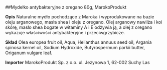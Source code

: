 ##Mydełko antybakteryjne z oregano 80g, MarokoProdukt

**Opis** Naturalne mydło pochodzące z Maroka i wyprodukowane na bazie oleju arganowego, masła shea i oleju z oregano. Olej arganowy nawilża i koi skórę, masło shea bogate w witaminy A i E odżywia ją, a olej z oregano wykazuje właściwości antybakteryjne i przeciwgrzybicze. 

**Skład** Olea europea fruit oil, Aqua, Helianthus annuus seed oil, Argania spinosa kernel oil, Sodium Hydroxide, Butyrospermum parkii butter, Origanum vulgare leaf.

**Importer** MarokoProdukt Sp. z o.o.
ul. Jeżynowa 1, 62-002 Suchy Las

